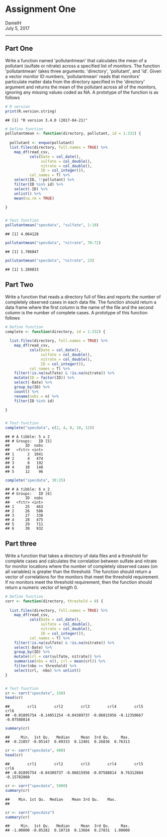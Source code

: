 # Assignment One
DanielH  
July 5, 2017  



---

## Part One

Write a function named 'pollutantmean' that calculates the mean of a pollutant (sulfate or nitrate) across a specified list of monitors. The function 'pollutantmean' takes three arguments: 'directory', 'pollutant', and 'id'. Given a vector monitor ID numbers, 'pollutantmean' reads that monitors' particulate matter data from the directory specified in the 'directory' argument and returns the mean of the pollutant across all of the monitors, ignoring any missing values coded as NA. A prototype of the function is as follows


```r
# R version
print(R.version.string)
```

```
## [1] "R version 3.4.0 (2017-04-21)"
```

```r
# Define function
pollutantmean <- function(directory, pollutant, id = 1:332) {
  
  pollutant <- enquo(pollutant)
  list.files(directory, full.names = TRUE) %>%
    map_df(read_csv,
           cols(Date = col_date(),
                sulfate = col_double(),
                nitrate = col_double(),
                ID = col_integer()),
           col_names = T) %>%
    select(ID, !!pollutant) %>%
    filter(ID %in% id) %>%
    select(-ID) %>%
    unlist() %>%
    mean(na.rm = TRUE)

}


# Test function
pollutantmean("specdata", "sulfate", 1:10)
```

```
## [1] 4.064128
```

```r
pollutantmean("specdata", "nitrate", 70:72)
```

```
## [1] 1.706047
```

```r
pollutantmean("specdata", "nitrate", 23)
```

```
## [1] 1.280833
```

## Part Two

Write a function that reads a directory full of files and reports the number of completely observed cases in each data file. The function should return a data frame where the first column is the name of the file and the second column is the number of complete cases. A prototype of this function follows


```r
# Define function
complete <- function(directory, id = 1:332) {
  
  list.files(directory, full.names = TRUE) %>%
    map_df(read_csv,
           cols(Date = col_date(),
                sulfate = col_double(),
                nitrate = col_double(),
                ID = col_integer()),
           col_names = T) %>%
    filter(!is.na(sulfate) & !is.na(nitrate)) %>% 
    mutate(ID = factor(ID)) %>%
    select(-Date) %>%
    group_by(ID) %>%
    count() %>%
    rename(nobs = n) %>%
    filter(ID %in% id)

}


# Test function
complete("specdata", c(2, 4, 8, 10, 12))
```

```
## # A tibble: 5 x 2
## # Groups:   ID [5]
##       ID  nobs
##   <fctr> <int>
## 1      2  1041
## 2      4   474
## 3      8   192
## 4     10   148
## 5     12    96
```

```r
complete("specdata", 30:25)
```

```
## # A tibble: 6 x 2
## # Groups:   ID [6]
##       ID  nobs
##   <fctr> <int>
## 1     25   463
## 2     26   586
## 3     27   338
## 4     28   475
## 5     29   711
## 6     30   932
```

## Part three

Write a function that takes a directory of data files and a threshold for complete cases and calculates the correlation between sulfate and nitrate for monitor locations where the number of completely observed cases (on all variables) is greater than the threshold. The function should return a vector of correlations for the monitors that meet the threshold requirement. If no monitors meet the threshold requirement, then the function should return a numeric vector of length 0.


```r
# Define function
corr <- function(directory, threshold = 0) {
  
  list.files(directory, full.names = TRUE) %>%
    map_df(read_csv,
           cols(Date = col_date(),
                sulfate = col_double(),
                nitrate = col_double(),
                ID = col_integer()),
           col_names = T) %>%
    filter(!is.na(sulfate) & !is.na(nitrate)) %>%
    select(-Date) %>%
    group_by(ID) %>%
    mutate(crl = cor(sulfate, nitrate)) %>%
    summarise(nbo = n(), crl = mean(crl)) %>%
    filter(nbo >= threshold) %>%
    select(crl, -nbo) %>% unlist()
}


# Test function
cr <- corr("specdata", 150)
head(cr)
```

```
##        crl1        crl2        crl3        crl4        crl5        crl6 
## -0.01895754 -0.14051254 -0.04389737 -0.06815956 -0.12350667 -0.07588814
```

```r
summary(cr)
```

```
##     Min.  1st Qu.   Median     Mean  3rd Qu.     Max. 
## -0.21057 -0.05147  0.09333  0.12401  0.26836  0.76313
```

```r
cr <- corr("specdata", 400)
head(cr)
```

```
##        crl1        crl2        crl3        crl4        crl5        crl6 
## -0.01895754 -0.04389737 -0.06815956 -0.07588814  0.76312884 -0.15782860
```

```r
cr <- corr("specdata", 5000)
summary(cr)
```

```
##    Min. 1st Qu.  Median    Mean 3rd Qu.    Max. 
## 
```

```r
cr <- corr("specdata")
summary(cr)
```

```
##     Min.  1st Qu.   Median     Mean  3rd Qu.     Max. 
## -1.00000 -0.05282  0.10718  0.13684  0.27831  1.00000
```


